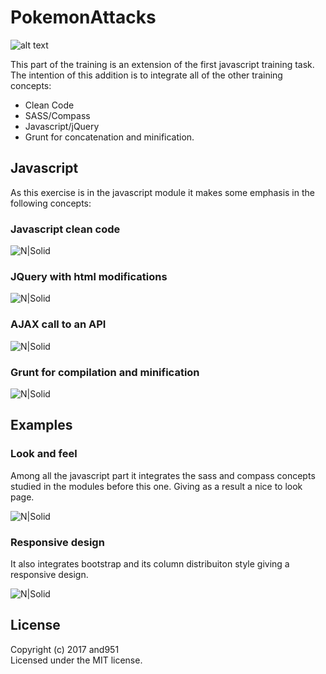 # PokemonAttacks

![alt text](http://raw.githubusercontent.com/and951/Akurey-Trainings/master/Javascript/PokemonAttacks/img/readmeImages/AkureyPokemon.png)


This part of the training is an extension of the first javascript training task. The intention of this addition is to integrate all of the other training concepts:

- Clean Code
- SASS/Compass
- Javascript/jQuery
- Grunt for concatenation and minification.


## Javascript

As this exercise is in the javascript module it makes some emphasis in the following concepts:

### Javascript clean code

![N|Solid](http://raw.githubusercontent.com/and951/Akurey-Trainings/master/Javascript/PokemonAttacks/img/readmeImages/cleanCodePractice%20.png)

### JQuery with html modifications  

![N|Solid](http://raw.githubusercontent.com/and951/Akurey-Trainings/master/Javascript/PokemonAttacks/img/readmeImages/jqueryWithModifications.png)

### AJAX call to an API  

![N|Solid](http://raw.githubusercontent.com/and951/Akurey-Trainings/master/Javascript/PokemonAttacks/img/readmeImages/ajaxCall.png)

### Grunt for compilation and minification

![N|Solid](http://raw.githubusercontent.com/and951/Akurey-Trainings/master/Javascript/PokemonAttacks/img/readmeImages/grunt.png)


## Examples

### Look and feel

Among all the javascript part it integrates the sass and compass concepts studied in the modules before this one.  Giving as a result a nice to look page.

![N|Solid](http://raw.githubusercontent.com/and951/Akurey-Trainings/master/Javascript/PokemonAttacks/img/readmeImages/pageScreen.png)

### Responsive design

It also integrates bootstrap and its column distribuiton style giving a responsive design.

![N|Solid](http://raw.githubusercontent.com/and951/Akurey-Trainings/master/Javascript/PokemonAttacks/img/readmeImages/responsiveDesign.png)


## License
Copyright (c) 2017 and951  
Licensed under the MIT license.

